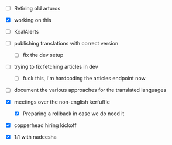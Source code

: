 * [ ] Retiring old arturos  
 * [x] working on this
* [ ] KoalAlerts
* [ ] publishing translations with correct version
  * [ ] fix the dev setup
* [ ] trying to fix fetching articles in dev
  * [ ] fuck this, I'm hardcoding the articles endpoint now
* [ ] document the various approaches for the translated languages
* [x] meetings over the non-english kerfuffle
  * [x] Preparing a rollback in case we do need it
* [x] copperhead hiring kickoff
* [x] 1:1 with nadeesha

